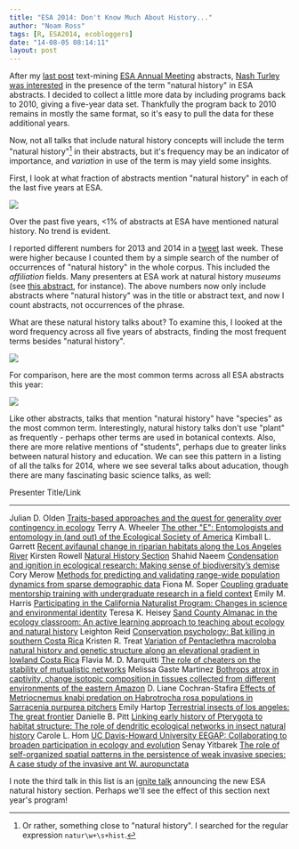 ```yaml
---
title: "ESA 2014: Don't Know Much About History..."
author: "Noam Ross"
tags: [R, ESA2014, ecobloggers]
date: "14-08-05 08:14:11"
layout: post
--- 
```



After my [last
post](http://www.noamross.net/blog/2014/7/24/esacorpuscompare.html)
text-mining [ESA Annual Meeting](http://esa.org/am/) abstracts, [Nash
Turley](http://www.nashturley.org/) [was
interested](https://twitter.com/NashTurley/status/495272858038595587) in
the presence of the term "natural history" in ESA abstracts. I decided
to collect a little more data by including programs back to 2010, giving
a five-year data set. Thankfully the program back to 2010 remains in
mostly the same format, so it's easy to pull the data for these
additional years.

Now, not all talks that include natural history concepts will include
the term "natural history"[^1] in their abstracts, but it's frequency
may be an indicator of importance, and *variation* in use of the term is
may yield some insights.

First, I look at what fraction of abstracts mention "natural history" in
each of the last five years at ESA.

![](http://dl.dropbox.com/u/3356641/blogstuff/fraction.png)

Over the past five years, \<1% of abstracts at ESA have mentioned
natural history. No trend is evident.

I reported different numbers for 2013 and 2014 in a
[tweet](https://twitter.com/noamross/status/492407527238160386) last
week. These were higher because I counted them by a simple search of the
number of occurrences of "natural history" in the whole corpus. This
included the *affiliation* fields. Many presenters at ESA work at
natural history *museums* (see [this
abstract](http://eco.confex.com/eco/2014/webprogram/Paper50396.html),
for instance). The above numbers now only include abstracts where
"natural history" was in the title or abstract text, and now I count
abstracts, not occurrences of the phrase.

What are these natural history talks about? To examine this, I looked at
the word frequency across all five years of abstracts, finding the most
frequent terms besides "natural history".

![](http://dl.dropbox.com/u/3356641/blogstuff/wordcountsi.png)

For comparison, here are the most common terms across all ESA abstracts
this year:

![](http://dl.dropbox.com/u/3356641/blogstuff/plot1.png)

Like other abstracts, talks that mention "natural history" have
"species" as the most common term. Interestingly, natural history talks
don't use "plant" as frequently - perhaps other terms are used in
botanical contexts. Also, there are more relative mentions of
"students", perhaps due to greater links between natural history and
education. We can see this pattern in a listing of all the talks for
2014, where we see several talks about aducation, though there are many
fascinating basic science talks, as well:

  Presenter                  Title/Link
  -------------------------- --------------------------------------------------------------------------------------------------------------------------------------------------------------------------------------------------------
  Julian D. Olden            [Traits-based approaches and the quest for generality over contingency in ecology](http://eco.confex.com/eco/2014/webprogram/Paper45275.html)
  Terry A. Wheeler           [The other "E": Entomologists and entomology in (and out) of the Ecological Society of America](http://eco.confex.com/eco/2014/webprogram/Paper45504.html)
  Kimball L. Garrett         [Recent avifaunal change in riparian habitats along the Los Angeles River](http://eco.confex.com/eco/2014/webprogram/Paper45813.html)
  Kirsten Rowell             [Natural History Section](http://eco.confex.com/eco/2014/webprogram/Paper45934.html)
  Shahid Naeem               [Condensation and ignition in ecological research: Making sense of biodiversity’s demise](http://eco.confex.com/eco/2014/webprogram/Paper45950.html)
  Cory Merow                 [Methods for predicting and validating range-wide population dynamics from sparse demographic data](http://eco.confex.com/eco/2014/webprogram/Paper46334.html)
  Fiona M. Soper             [Coupling graduate mentorship training with undergraduate research in a field context](http://eco.confex.com/eco/2014/webprogram/Paper47409.html)
  Emily M. Harris            [Participating in the California Naturalist Program: Changes in science and environmental identity](http://eco.confex.com/eco/2014/webprogram/Paper48283.html)
  Teresa K. Heisey           [Sand County Almanac in the ecology classroom: An active learning approach to teaching about ecology and natural history](http://eco.confex.com/eco/2014/webprogram/Paper48545.html)
  Leighton Reid              [Conservation psychology: Bat killing in southern Costa Rica](http://eco.confex.com/eco/2014/webprogram/Paper48621.html)
  Kristen R. Treat           [Variation of Pentaclethra macroloba natural history and genetic structure along an elevational gradient in lowland Costa Rica](http://eco.confex.com/eco/2014/webprogram/Paper49217.html)
  Flavia M. D. Marquitti     [The role of cheaters on the stability of mutualistic networks](http://eco.confex.com/eco/2014/webprogram/Paper49277.html)
  Melissa Gaste Martinez     [Bothrops atrox in captivity, change isotopic composition in tissues collected from different environments of the eastern Amazon](http://eco.confex.com/eco/2014/webprogram/Paper49484.html)
  D. Liane Cochran-Stafira   [Effects of Metriocnemus knabi predation on Habrotrocha rosa populations in Sarracenia purpurea pitchers](http://eco.confex.com/eco/2014/webprogram/Paper49924.html)
  Emily Hartop               [Terrestrial insects of los angeles: The great frontier](http://eco.confex.com/eco/2014/webprogram/Paper50108.html)
  Danielle B. Pitt           [Linking early history of Pterygota to habitat structure: The role of dendritic ecological networks in insect natural history](http://eco.confex.com/eco/2014/webprogram/Paper50268.html)
  Carole L. Hom              [UC Davis-Howard University EEGAP: Collaborating to broaden participation in ecology and evolution](http://eco.confex.com/eco/2014/webprogram/Paper50330.html)
  Senay Yitbarek             [The role of self-organized spatial patterns in the persistence of weak invasive species: A case study of the invasive ant W. auropunctata](http://eco.confex.com/eco/2014/webprogram/Paper50363.html)

I note the third talk in this list is an [ignite
talk](http://eco.confex.com/eco/2014/webprogram/Paper45934.html)
announcing the new ESA natural history section. Perhaps we'll see the
effect of this section next year's program!

[^1]: Or rather, something close to "natural history". I searched for
    the regular expression `natur\w+\s+hist`.
